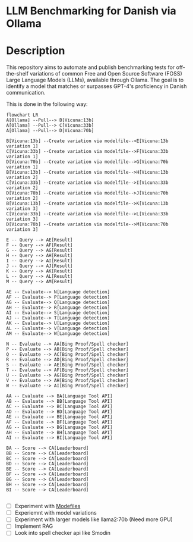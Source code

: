# LLM Benchmarking for Danish via Ollama

# Description
This repository aims to automate and publish benchmarking tests for off-the-shelf variations of common Free and Open Source Software (FOSS) Large Language Models (LLMs), available through Ollama. The goal is to identify a model that matches or surpasses GPT-4's proficiency in Danish communication.

This is done in the following way:
```mermaid
flowchart LR
A[Ollama] --Pull--> B[Vicuna:13b]
A[Ollama] --Pull--> C[Vicuna:33b]
A[Ollama] --Pull--> D[Vicuna:70b]

B[Vicuna:13b] --Create variation via modelfile-->E[Vicuna:13b variation 1]
C[Vicuna:33b] --Create variation via modelfile-->F[Vicuna:33b variation 1]
D[Vicuna:70b] --Create variation via modelfile-->G[Vicuna:70b variation 1]
B[Vicuna:13b] --Create variation via modelfile-->H[Vicuna:13b variation 2]
C[Vicuna:33b] --Create variation via modelfile-->I[Vicuna:33b variation 2]
D[Vicuna:70b] --Create variation via modelfile-->J[Vicuna:70b variation 2]
B[Vicuna:13b] --Create variation via modelfile-->K[Vicuna:13b variation 3]
C[Vicuna:33b] --Create variation via modelfile-->L[Vicuna:33b variation 3]
D[Vicuna:70b] --Create variation via modelfile-->M[Vicuna:70b variation 3]

E -- Query --> AE[Result]
F -- Query --> AF[Result]
G -- Query --> AG[Result]
H -- Query --> AH[Result]
I -- Query --> AI[Result]
J -- Query --> AJ[Result]
K -- Query --> AK[Result]
L -- Query --> AL[Result]
M -- Query --> AM[Result]

AE -- Evaluate--> N[Language detection]
AF -- Evaluate--> P[Language detection]
AG -- Evaluate--> Q[Language detection]
AH -- Evaluate--> R[Language detection]
AI -- Evaluate--> S[Language detection]
AJ -- Evaluate--> T[Language detection]
AK -- Evaluate--> U[Language detection]
AL -- Evaluate--> V[Language detection]
AM -- Evaluate--> W[Language detection]

N -- Evaluate --> AA[Bing Proof/Spell checker]
P -- Evaluate --> AB[Bing Proof/Spell checker]
Q -- Evaluate --> AC[Bing Proof/Spell checker]
R -- Evaluate --> AD[Bing Proof/Spell checker]
S -- Evaluate --> AE[Bing Proof/Spell checker]
T -- Evaluate --> AF[Bing Proof/Spell checker]
U -- Evaluate --> AG[Bing Proof/Spell checker]
V -- Evaluate --> AH[Bing Proof/Spell checker]
W -- Evaluate --> AI[Bing Proof/Spell checker]

AA -- Evaluate --> BA[Language Tool API]
AB -- Evaluate --> BB[Language Tool API]
AC -- Evaluate --> BC[Language Tool API]
AD -- Evaluate --> BD[Language Tool API]
AE -- Evaluate --> BE[Language Tool API]
AF -- Evaluate --> BF[Language Tool API]
AG -- Evaluate --> BG[Language Tool API]
AH -- Evaluate --> BH[Language Tool API]
AI -- Evaluate --> BI[Language Tool API]

BA -- Score --> CA[Leaderboard]
BB -- Score --> CA[Leaderboard]
BC -- Score --> CA[Leaderboard]
BD -- Score --> CA[Leaderboard]
BE -- Score --> CA[Leaderboard]
BF -- Score --> CA[Leaderboard]
BG -- Score --> CA[Leaderboard]
BH -- Score --> CA[Leaderboard]
BI -- Score --> CA[Leaderboard]


```

- [ ] Experiment with [Modefiles](https://github.com/jmorganca/ollama/blob/main/docs/modelfile.md)
- [ ] Experiemnt with model variations
- [ ] Experiment with larger models like llama2:70b (Need more GPU)
- [ ] Implement RAG
- [ ] Look into spell checker api like Smodin

